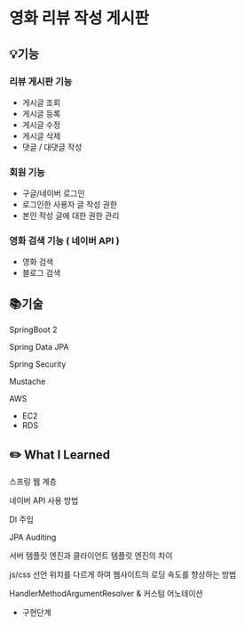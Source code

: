 # 영화 리뷰 작성 게시판

## 💡기능

### 리뷰 게시판 기능

- 게시글 조회
- 게시글 등록
- 게시글 수정
- 게시글 삭제
- 댓글 / 대댓글 작성

### 회원 기능

- 구글/네이버 로그인
- 로그인한 사용자 글 작성 권한
- 본인 작성 글에 대한 권한 관리

### 영화 검색 기능 ( 네이버 API )

- 영화 검색
- 블로그 검색

## 📚기술

SpringBoot 2

Spring Data JPA

Spring Security

Mustache

AWS 

- EC2
- RDS

## ✏️ What I Learned

스프링 웹 계층 

네이버 API 사용 방법 

DI 주입

JPA Auditing 

서버 템플릿 엔진과 클라이언트 템플릿 엔진의 차이 

js/css 선언 위치를 다르게 하여 웹사이트의 로딩 속도를 향상하는 방법

HandlerMethodArgumentResolver & 커스텀 어노테이션 

- 구현단계
